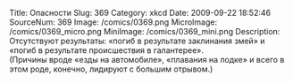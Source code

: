 Title: Опасности 
Slug: 369 
Category: xkcd 
Date: 2009-09-22 18:52:46 
SourceNum: 369 
Image: /comics/0369.png 
MicroImage: /comics/0369_micro.png 
MiniImage: /comics/0369_mini.png 
Description: Отсутствуют результаты: «погиб в результате заклинания змей» и «погиб в результате происшествия в галантерее».<br> (Причины вроде «езды на автомобиле», «плавания на лодке» и всего в этом роде, конечно, лидируют с большим отрывом.) 

